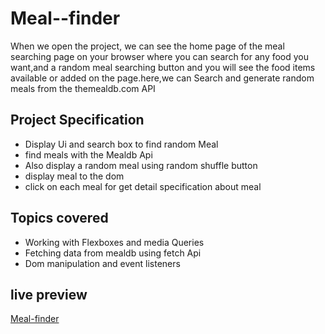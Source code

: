 # Meal--finder

When we open the project, we can see the home page of the meal searching page on your browser where you can search for any food you want,and a random meal searching button
and you will see the food items available or added on the page.here,we can Search and generate random meals from the themealdb.com API

## Project Specification

* Display Ui and search box  to find random Meal
* find meals with the Mealdb Api
* Also display a random meal using random shuffle button
* display meal to the dom
* click on each meal for get detail specification about meal

## Topics covered
* Working with Flexboxes and media Queries
* Fetching data from mealdb using fetch Api
* Dom manipulation and event listeners

 ## live preview
 
 [Meal-finder](https://sudoofe123.github.io/Meal--finder/)
